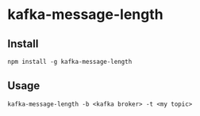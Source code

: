 # kafka-message-length

## Install
```
npm install -g kafka-message-length
```

## Usage
```
kafka-message-length -b <kafka broker> -t <my topic>
```

